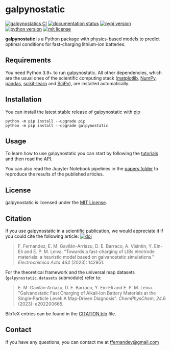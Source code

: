 # galpynostatic

[![galpynostatics CI](https://github.com/fernandezfran/galpynostatic/actions/workflows/CI.yml/badge.svg)](https://github.com/fernandezfran/galpynostatic/actions/workflows/CI.yml)
[![documentation status](https://readthedocs.org/projects/galpynostatic/badge/?version=latest)](https://galpynostatic.readthedocs.io/en/latest/?badge=latest)
[![pypi version](https://img.shields.io/pypi/v/galpynostatic)](https://pypi.org/project/galpynostatic/)
[![python version](https://img.shields.io/badge/python-3.9%2B-4584b6)](https://www.python.org/)
[![mit license](https://img.shields.io/badge/License-MIT-ffde57)](https://github.com/fernandezfran/galpynostatic/blob/main/LICENSE)

**galpynostatic** is a Python package with physics-based models to predict 
optimal conditions for fast-charging lithium-ion batteries.


## Requirements

You need Python 3.9+ to run galpynostatic. All other dependencies, which are the 
usual ones of the scientific computing stack
([matplotlib](https://matplotlib.org/), [NumPy](https://numpy.org/), 
[pandas](https://pandas.pydata.org/), [scikit-learn](https://scikit-learn.org/) 
and [SciPy](https://scipy.org/)), are installed automatically.


## Installation

You can install the latest stable release of galpynostatic with 
[pip](https://pip.pypa.io/en/latest/)

```
python -m pip install --upgrade pip
python -m pip install --upgrade galpynostatic
```


## Usage

To learn how to use galpynostatic you can start by following the 
[tutorials](https://galpynostatic.readthedocs.io/en/latest/tutorials/index.html)
and then read the 
[API](https://galpynostatic.readthedocs.io/en/latest/api/index.html).

You can also read the Jupyter Notebook pipelines in the
[papers folder](https://github.com/fernandezfran/galpynostatic/tree/main/papers) 
to reproduce the results of the published articles.


## License

galpynostatic is licensed under the 
[MIT License](https://github.com/fernandezfran/galpynostatic/blob/main/LICENSE).


## Citation

If you use galpynostatic in a scientific publication, we would appreciate it if 
you could cite the following article:
[![doi](https://img.shields.io/badge/doi-10.1016/j.electacta.2023.142951-36abe8)](https://doi.org/10.1016/j.electacta.2023.142951)

> F. Fernandez, E. M. Gavilán-Arriazu, D. E. Barraco, A. Visintin, Y. Ein-Eli and 
> E. P. M. Leiva. "Towards a fast-charging of LIBs electrode materials: a 
> heuristic model based on galvanostatic simulations." _Electrochimica Acta 464_
> (2023): 142951.

For the theoretical framework and the universal map datasets 
(`galpynostatic.datasets` submodule) refer to:

> E. M. Gavilán‐Arriazu, D. E. Barraco, Y. Ein‐Eli and E. P. M. Leiva. 
> "Galvanostatic Fast Charging of Alkali‐Ion Battery Materials at the 
> Single‐Particle Level: A Map‐Driven Diagnosis". _ChemPhysChem, 24_.6 (2023): 
> e202200665.

BibTeX entries can be found in the 
[CITATION.bib](https://github.com/fernandezfran/galpynostatic/blob/main/CITATION.bib)
file.


## Contact

If you have any questions, you can contact me at <ffernandev@gmail.com>

